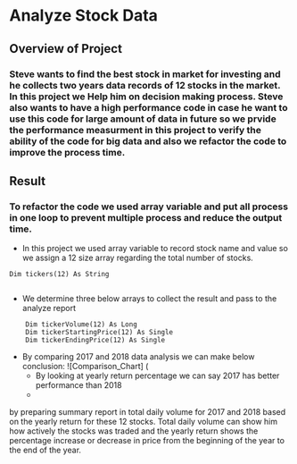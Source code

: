 # Analyze Stock Data
## Overview of Project
### Steve wants to find the best stock in market for investing and he collects two years data records of 12 stocks in the market. In this project we Help him on decision making process.  Steve also wants to have a high performance code in case he want to use this code for large amount of data in future so we prvide the performance measurment in this project to verify the ability of the code for big data and also we refactor the code to improve the process time.

## Result
### To refactor the code we used array variable and put all process in one loop to prevent multiple process and reduce the output time. 
- In this project we used array variable to record stock name and value so we assign a 12 size array regarding the total number of stocks.
```
Dim tickers(12) As String
        
```
- We determine three below arrays to collect the result and pass to the analyze report
``` 
    Dim tickerVolume(12) As Long
    Dim tickerStartingPrice(12) As Single
    Dim tickerEndingPrice(12) As Single
```
- By comparing 2017 and 2018 data analysis we can make below conclusion:
![Comparison_Chart] (
    - By looking at yearly return percentage we can say 2017 has better performance than 2018
    - 
by preparing summary report in total daily volume for 2017 and 2018 based on the yearly return for these 12 stocks. Total daily volume can show him how actively the stocks was traded and the yearly return shows the percentage increase or decrease in price from the beginning of the year to the end of the year.

